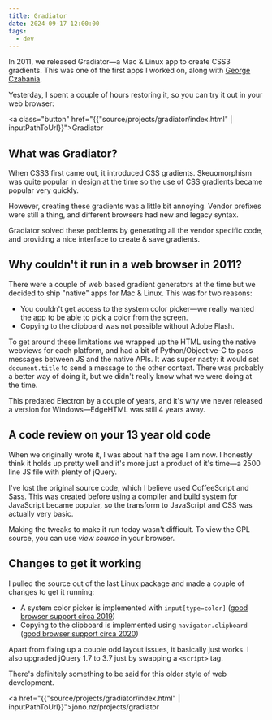 ```yaml
---
title: Gradiator
date: 2024-09-17 12:00:00
tags:
  - dev
---
```


In 2011, we released Gradiator—a Mac & Linux app to create CSS3 gradients. This was one of the first apps I worked on, along with [George Czabania](https://czabania.com).

Yesterday, I spent a couple of hours restoring it, so you can try it out in your web browser:

<a class="button" href="{{"source/projects/gradiator/index.html" | inputPathToUrl}}">Gradiator</a>

## What was Gradiator?

When CSS3 first came out, it introduced CSS gradients. Skeuomorphism was quite popular in design at the time so the use of CSS gradients became popular very quickly.

However, creating these gradients was a little bit annoying. Vendor prefixes were still a thing, and different browsers had new and legacy syntax.

Gradiator solved these problems by generating all the vendor specific code, and providing a nice interface to create & save gradients.

## Why couldn't it run in a web browser in 2011?

There were a couple of web based gradient generators at the time but we decided to ship "native" apps for Mac & Linux. This was for two reasons:

- You couldn't get access to the system color picker—we really wanted the app to be able to pick a color from the screen.
- Copying to the clipboard was not possible without Adobe Flash.

To get around these limitations we wrapped up the HTML using the native webviews for each platform, and had a bit of Python/Objective-C to pass messages between JS and the native APIs. It was super nasty: it would set `document.title` to send a message to the other context. There was probably a better way of doing it, but we didn't really know what we were doing at the time.

This predated Electron by a couple of years, and it's why we never released a version for Windows—EdgeHTML was still 4 years away.

## A code review on your 13 year old code

When we originally wrote it, I was about half the age I am now. I honestly think it holds up pretty well and it's more just a product of it's time—a 2500 line JS file with plenty of jQuery.

I've lost the original source code, which I believe used CoffeeScript and Sass. This was created before using a compiler and build system for JavaScript became popular, so the transform to JavaScript and CSS was actually very basic. 

Making the tweaks to make it run today wasn't difficult. To view the GPL source, you can use *view source* in your browser.

## Changes to get it working

I pulled the source out of the last Linux package and made a couple of changes to get it running:

- A system color picker is implemented with `input[type=color]` ([good browser support circa 2019](https://caniuse.com/input-color))
- Copying to the clipboard is implemented using `navigator.clipboard` ([good browser support circa 2020](https://caniuse.com/mdn-api_navigator_clipboard))

Apart from fixing up a couple odd layout issues, it basically just works. I also upgraded jQuery 1.7 to 3.7 just by swapping a `<script>` tag.

  There's definitely something to be said for this older style of web development.

<a href="{{"source/projects/gradiator/index.html" | inputPathToUrl}}">jono.nz/projects/gradiator</a>

